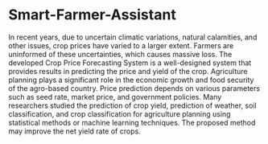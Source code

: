 # Smart-Farmer-Assistant

In recent years, due to uncertain climatic variations, natural calamities, and other issues, crop prices have varied to a larger extent. Farmers are uninformed of these uncertainties, which causes massive loss. The developed Crop Price Forecasting System is a well-designed system that provides results in predicting the price and yield of the crop.  Agriculture planning plays a significant role in the economic growth and food security of the agro-based country. Price prediction depends on various parameters such as seed rate, market price, and government policies. Many researchers studied the prediction of crop yield, prediction of weather, soil classification, and crop classification for agriculture planning using statistical methods or machine learning techniques. The proposed method may improve the net yield rate of crops.
